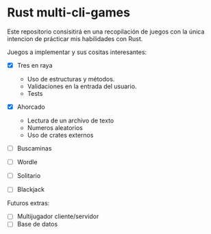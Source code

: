 # Rust multi-cli-games

Este repositorio consisitirá en una recopilación de juegos con la única intencion de prácticar mis habilidades con Rust.

Juegos a implementar y sus cositas interesantes:

- [X] Tres en raya
    - Uso de estructuras y métodos.
    - Validaciones en la entrada del usuario.
    - Tests
- [X] Ahorcado
    - Lectura de un archivo de texto
    - Numeros aleatorios
    - Uso de crates externos
- [ ] Buscaminas
- [ ] Wordle
- [ ] Solitario
- [ ] Blackjack


Futuros extras:

- [ ] Multijugador cliente/servidor
- [ ] Base de datos